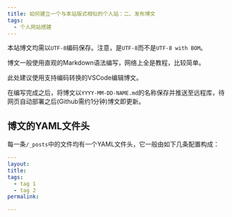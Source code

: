 ```yaml
---
title: 如何建立一个与本站版式相似的个人站：二、发布博文
tags: 
  - 个人网站搭建
---
```


本站博文均需以`UTF-8`编码保存。注意，是`UTF-8`而不是`UTF-8 with BOM`。  

博文一般使用直观的Markdown语法编写，网络上全是教程，比较简单。  

此处建议使用支持编码转换的VSCode编辑博文。  

在编写完成之后，将博文以`YYYY-MM-DD-NAME.md`的名称保存并推送至远程库，待网页自动部署之后(Github需约1分钟)博文即更新。

## 博文的YAML文件头

每一条`/_posts`中的文件均有一个YAML文件头，它一般由如下几条配置构成：

```yaml
---
layout: 
title: 
tags: 
  - tag 1
  - tag 2
permalink: 

---
```